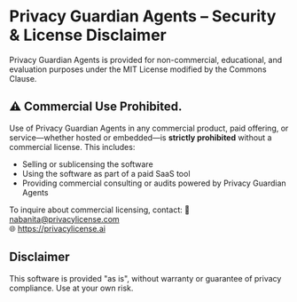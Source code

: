 # Privacy Guardian Agents – Security & License Disclaimer

Privacy Guardian Agents is provided for non-commercial, educational, and evaluation purposes under the MIT License modified by the Commons Clause.

## ⚠️ Commercial Use Prohibited.

Use of Privacy Guardian Agents in any commercial product, paid offering, or service—whether hosted or embedded—is **strictly prohibited** without a commercial license. This includes:
- Selling or sublicensing the software
- Using the software as part of a paid SaaS tool
- Providing commercial consulting or audits powered by Privacy Guardian Agents

To inquire about commercial licensing, contact:
📧 nabanita@privacylicense.com  
🌐 https://privacylicense.ai

## Disclaimer

This software is provided "as is", without warranty or guarantee of privacy compliance. Use at your own risk.

